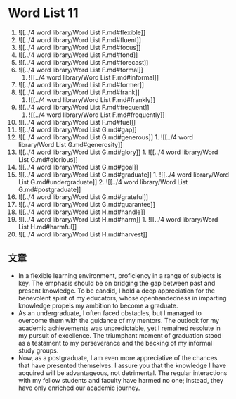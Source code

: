 # Word List 11

1. ![[../4 word library/Word List F.md#flexible]]
2. ![[../4 word library/Word List F.md#fluent]]
3. ![[../4 word library/Word List F.md#focus]]
4. ![[../4 word library/Word List F.md#fond]]
5. ![[../4 word library/Word List F.md#forecast]]
6. ![[../4 word library/Word List F.md#formal]]
	 1. ![[../4 word library/Word List F.md#informal]]
7. ![[../4 word library/Word List F.md#former]]
8. ![[../4 word library/Word List F.md#frank]]
	 1. ![[../4 word library/Word List F.md#frankly]]
9. ![[../4 word library/Word List F.md#frequent]]
	 1. ![[../4 word library/Word List F.md#frequently]]
10. ![[../4 word library/Word List F.md#fuel]]
11. ![[../4 word library/Word List G.md#gap]]
12. ![[../4 word library/Word List G.md#generous]]
		1. ![[../4 word library/Word List G.md#generosity]]
13. ![[../4 word library/Word List G.md#glory]]
		1. ![[../4 word library/Word List G.md#glorious]]
14. ![[../4 word library/Word List G.md#goal]]
15. ![[../4 word library/Word List G.md#graduate]]
		1. ![[../4 word library/Word List G.md#undergraduate]]
		2. ![[../4 word library/Word List G.md#postgraduate]]
16. ![[../4 word library/Word List G.md#grateful]]
17. ![[../4 word library/Word List G.md#guarantee]]
18. ![[../4 word library/Word List H.md#handle]]
19. ![[../4 word library/Word List H.md#harm]]
		1. ![[../4 word library/Word List H.md#harmful]]
20. ![[../4 word library/Word List H.md#harvest]]

## 文章

- In a flexible learning environment, proficiency in a range of subjects is key. The emphasis should be on bridging the gap between past and present knowledge. To be candid, I hold a deep appreciation for the benevolent spirit of my educators, whose openhandedness in imparting knowledge propels my ambition to become a graduate.
- As an undergraduate, I often faced obstacles, but I managed to overcome them with the guidance of my mentors. The outlook for my academic achievements was unpredictable, yet I remained resolute in my pursuit of excellence. The triumphant moment of graduation stood as a testament to my perseverance and the backing of my informal study groups.
- Now, as a postgraduate, I am even more appreciative of the chances that have presented themselves. I assure you that the knowledge I have acquired will be advantageous, not detrimental. The regular interactions with my fellow students and faculty have harmed no one; instead, they have only enriched our academic journey.
